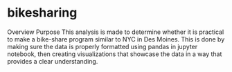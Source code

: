# bikesharing
Overview Purpose This analysis is made to determine whether it is practical to make a bike-share program similar to NYC in Des Moines.  This is done by making sure the data is properly formatted using pandas in jupyter notebook, then creating visualizations that showcase the data in a way that provides a clear understanding.
